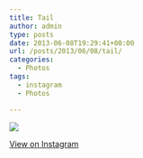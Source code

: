 ```yaml
---
title: Tail
author: admin
type: posts
date: 2013-06-08T19:29:41+00:00
url: /posts/2013/06/08/tail/
categories:
  - Photos
tags:
  - instagram
  - Photos

---
```

<img src="https://lobban.org/wordpress//HLIC/14d04e4894f3792caf1ef3f1d87beaba.jpg" class="instagram-image" />

<p class="view-instagram">
  <a href="http://instagram.com/p/aTw6pJqlt0/">View on Instagram</a>
</p>